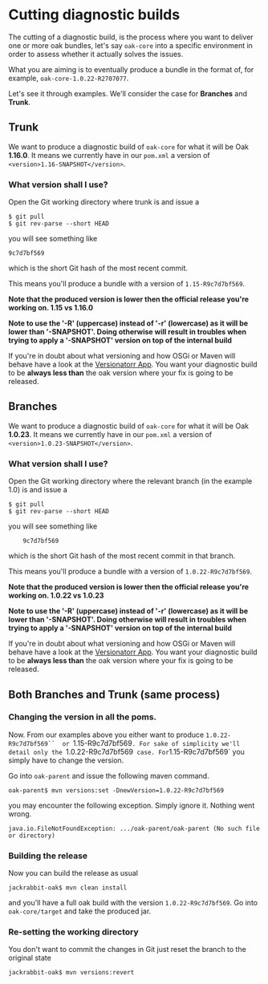 <!--
   Licensed to the Apache Software Foundation (ASF) under one or more
   contributor license agreements.  See the NOTICE file distributed with
   this work for additional information regarding copyright ownership.
   The ASF licenses this file to You under the Apache License, Version 2.0
   (the "License"); you may not use this file except in compliance with
   the License.  You may obtain a copy of the License at

       http://www.apache.org/licenses/LICENSE-2.0

   Unless required by applicable law or agreed to in writing, software
   distributed under the License is distributed on an "AS IS" BASIS,
   WITHOUT WARRANTIES OR CONDITIONS OF ANY KIND, either express or implied.
   See the License for the specific language governing permissions and
   limitations under the License.
  -->

# Cutting diagnostic builds

The cutting of a diagnostic build, is the process where you want to
deliver one or more oak bundles, let's say `oak-core` into a specific
environment in order to assess whether it actually solves the issues.

What you are aiming is to eventually produce a bundle in the format
of, for example, `oak-core-1.0.22-R2707077`.

Let's see it through examples. We'll consider the case for **Branches** 
and **Trunk**.

## Trunk

We want to produce a diagnostic build of `oak-core` for what it will
be Oak **1.16.0**. It means we currently have in our `pom.xml` a
version of `<version>1.16-SNAPSHOT</version>`.

### What version shall I use?

Open the Git working directory where trunk is and issue a

    $ git pull
    $ git rev-parse --short HEAD

you will see something like

    9c7d7bf569

which is the short Git hash of the most recent commit.

This means you'll produce a bundle with a version of
`1.15-R9c7d7bf569`.

**Note that the produced version is lower then the official release
  you're working on. 1.15 vs 1.16.0**
  
**Note to use the '-R' (uppercase) instead of '-r' (lowercase) as it
  will be lower than '-SNAPSHOT'. Doing otherwise will result in
  troubles when trying to apply a '-SNAPSHOT' version on top of the
  internal build**

If you're in doubt about what versioning and how OSGi or Maven will
behave have a look at the
[Versionatorr App](http://versionatorr.appspot.com/). You want your
diagnostic build to be **always less than** the oak version where your
fix is going to be released.

## Branches

We want to produce a diagnostic build of `oak-core` for what it will
be Oak **1.0.23**. It means we currently have in our `pom.xml` a
version of `<version>1.0.23-SNAPSHOT</version>`.

### What version shall I use?

Open the Git working directory where the relevant branch (in the example 1.0) is and issue a

    $ git pull
    $ git rev-parse --short HEAD

you will see something like

        9c7d7bf569

which is the short Git hash of the most recent commit in that branch.

This means you'll produce a bundle with a version of
`1.0.22-R9c7d7bf569`.

**Note that the produced version is lower then the official release
  you're working on. 1.0.22 vs 1.0.23**
  
**Note to use the '-R' (uppercase) instead of '-r' (lowercase) as it
  will be lower than '-SNAPSHOT'. Doing otherwise will result in
  troubles when trying to apply a '-SNAPSHOT' version on top of the
  internal build**

If you're in doubt about what versioning and how OSGi or Maven will
behave have a look at the
[Versionatorr App](http://versionatorr.appspot.com/). You want your
diagnostic build to be **always less than** the oak version where your
fix is going to be released.

## Both Branches and Trunk (same process)

### Changing the version in all the poms.

Now. From our examples above you either want to produce `1.0.22-R9c7d7bf569`` 
or `1.15-R9c7d7bf569`. For sake of simplicity we'll detail only the `1.0.22-R9c7d7bf569` 
case. For `1.15-R9c7d7bf569` you simply have to change the version.

Go into `oak-parent` and issue the following maven command.

    oak-parent$ mvn versions:set -DnewVersion=1.0.22-R9c7d7bf569

you may encounter the following exception. Simply ignore it. Nothing
went wrong.

    java.io.FileNotFoundException: .../oak-parent/oak-parent (No such file or directory)

### Building the release

Now you can build the release as usual

    jackrabbit-oak$ mvn clean install

and you'll have a full oak build with the version
`1.0.22-R9c7d7bf569`. Go into `oak-core/target` and take the produced
jar.

### Re-setting the working directory

You don't want to commit the changes in Git just reset the
branch to the original state

    jackrabbit-oak$ mvn versions:revert

